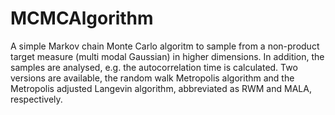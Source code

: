 MCMCAlgorithm
==========
A simple Markov chain Monte Carlo algoritm to sample from a non-product target measure (multi modal Gaussian) in higher dimensions. In addition, the samples are analysed, e.g. the autocorrelation time is calculated.
Two versions are available, the random walk Metropolis algorithm and the Metropolis adjusted Langevin algorithm, abbreviated as RWM and MALA, respectively.
